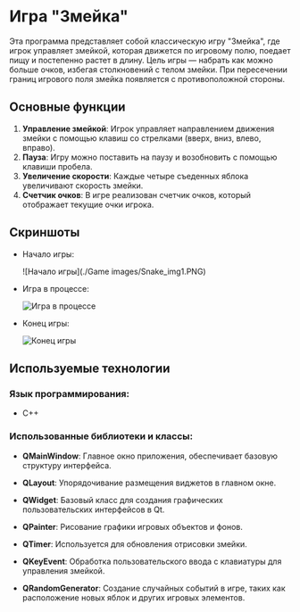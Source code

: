 # Игра "Змейка"

Эта программа представляет собой классическую игру "Змейка", где игрок управляет змейкой, которая движется по игровому полю, поедает пищу и постепенно растет в длину. Цель игры — набрать как можно больше очков, избегая столкновений с телом змейки. При пересечении границ игрового поля змейка появляется с противоположной стороны.

## Основные функции

1. **Управление змейкой**: Игрок управляет направлением движения змейки с помощью клавиш со стрелками (вверх, вниз, влево, вправо).
2. **Пауза**: Игру можно поставить на паузу и возобновить с помощью клавиши пробела.
3. **Увеличение скорости**: Каждые четыре съеденных яблока увеличивают скорость змейки.
4. **Счетчик очков**: В игре реализован счетчик очков, который отображает текущие очки игрока.

## Скриншоты

- Начало игры:

  ![Начало игры](./Game images/Snake_img1.PNG)

- Игра в процессе:

  ![Игра в процессе](./Snake_img2.PNG)

- Конец игры:

  ![Конец игры](./Snake_img3.PNG)
  
## Используемые технологии
  
### Язык программирования:
- C++

### Использованные библиотеки и классы:

- **QMainWindow**: Главное окно приложения, обеспечивает базовую структуру интерфейса.
  
- **QLayout**: Упорядочивание размещения виджетов в главном окне.
  
- **QWidget**: Базовый класс для создания графических пользовательских интерфейсов в Qt.
  
- **QPainter**: Рисование графики игровых объектов и фонов.
  
- **QTimer**: Используется для обновления отрисовки змейки.
  
- **QKeyEvent**: Обработка пользовательского ввода с клавиатуры для управления змейкой.
  
- **QRandomGenerator**: Создание случайных событий в игре, таких как расположение новых яблок и других игровых элементов.

